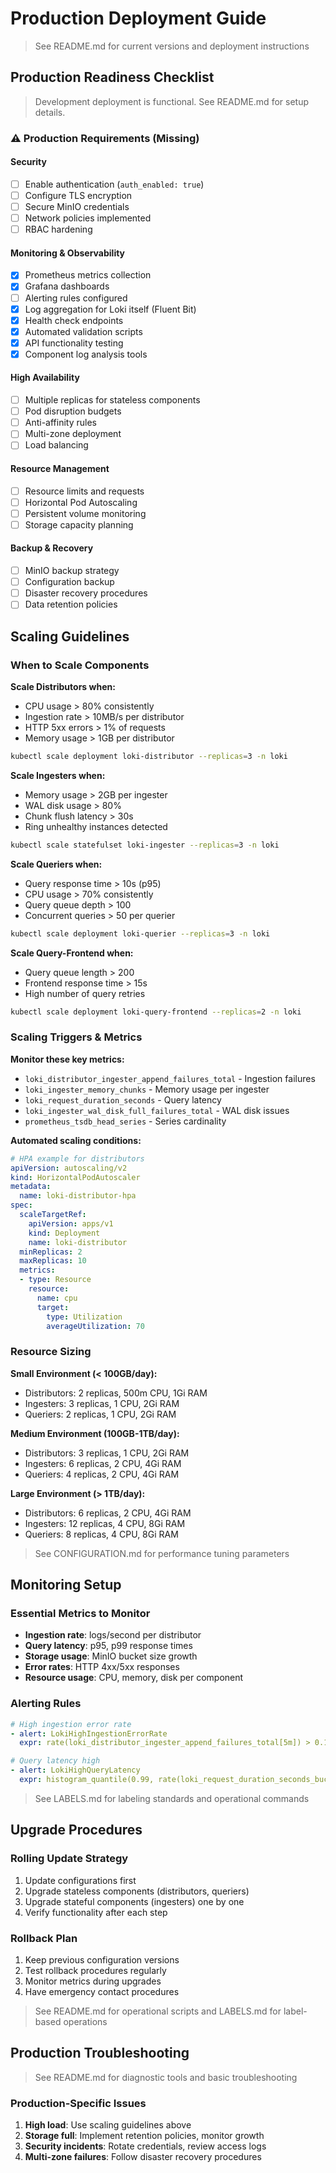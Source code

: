 # Production Deployment Guide

> See README.md for current versions and deployment instructions

## Production Readiness Checklist

> Development deployment is functional. See README.md for setup details.

### ⚠️ Production Requirements (Missing)

#### Security
- [ ] Enable authentication (`auth_enabled: true`)
- [ ] Configure TLS encryption
- [ ] Secure MinIO credentials
- [ ] Network policies implemented
- [ ] RBAC hardening

#### Monitoring & Observability
- [x] Prometheus metrics collection
- [x] Grafana dashboards
- [ ] Alerting rules configured
- [x] Log aggregation for Loki itself (Fluent Bit)
- [x] Health check endpoints
- [x] Automated validation scripts
- [x] API functionality testing
- [x] Component log analysis tools

#### High Availability
- [ ] Multiple replicas for stateless components
- [ ] Pod disruption budgets
- [ ] Anti-affinity rules
- [ ] Multi-zone deployment
- [ ] Load balancing

#### Resource Management
- [ ] Resource limits and requests
- [ ] Horizontal Pod Autoscaling
- [ ] Persistent volume monitoring
- [ ] Storage capacity planning

#### Backup & Recovery
- [ ] MinIO backup strategy
- [ ] Configuration backup
- [ ] Disaster recovery procedures
- [ ] Data retention policies

## Scaling Guidelines

### When to Scale Components

**Scale Distributors when:**
- CPU usage > 80% consistently
- Ingestion rate > 10MB/s per distributor
- HTTP 5xx errors > 1% of requests
- Memory usage > 1GB per distributor
```bash
kubectl scale deployment loki-distributor --replicas=3 -n loki
```

**Scale Ingesters when:**
- Memory usage > 2GB per ingester
- WAL disk usage > 80%
- Chunk flush latency > 30s
- Ring unhealthy instances detected
```bash
kubectl scale statefulset loki-ingester --replicas=3 -n loki
```

**Scale Queriers when:**
- Query response time > 10s (p95)
- CPU usage > 70% consistently
- Query queue depth > 100
- Concurrent queries > 50 per querier
```bash
kubectl scale deployment loki-querier --replicas=3 -n loki
```

**Scale Query-Frontend when:**
- Query queue length > 200
- Frontend response time > 15s
- High number of query retries
```bash
kubectl scale deployment loki-query-frontend --replicas=2 -n loki
```

### Scaling Triggers & Metrics

**Monitor these key metrics:**
- `loki_distributor_ingester_append_failures_total` - Ingestion failures
- `loki_ingester_memory_chunks` - Memory usage per ingester
- `loki_request_duration_seconds` - Query latency
- `loki_ingester_wal_disk_full_failures_total` - WAL disk issues
- `prometheus_tsdb_head_series` - Series cardinality

**Automated scaling conditions:**
```yaml
# HPA example for distributors
apiVersion: autoscaling/v2
kind: HorizontalPodAutoscaler
metadata:
  name: loki-distributor-hpa
spec:
  scaleTargetRef:
    apiVersion: apps/v1
    kind: Deployment
    name: loki-distributor
  minReplicas: 2
  maxReplicas: 10
  metrics:
  - type: Resource
    resource:
      name: cpu
      target:
        type: Utilization
        averageUtilization: 70
```

### Resource Sizing

**Small Environment (< 100GB/day):**
- Distributors: 2 replicas, 500m CPU, 1Gi RAM
- Ingesters: 3 replicas, 1 CPU, 2Gi RAM
- Queriers: 2 replicas, 1 CPU, 2Gi RAM

**Medium Environment (100GB-1TB/day):**
- Distributors: 3 replicas, 1 CPU, 2Gi RAM
- Ingesters: 6 replicas, 2 CPU, 4Gi RAM
- Queriers: 4 replicas, 2 CPU, 4Gi RAM

**Large Environment (> 1TB/day):**
- Distributors: 6 replicas, 2 CPU, 4Gi RAM
- Ingesters: 12 replicas, 4 CPU, 8Gi RAM
- Queriers: 8 replicas, 4 CPU, 8Gi RAM

> See CONFIGURATION.md for performance tuning parameters

## Monitoring Setup

### Essential Metrics to Monitor
- **Ingestion rate**: logs/second per distributor
- **Query latency**: p95, p99 response times
- **Storage usage**: MinIO bucket size growth
- **Error rates**: HTTP 4xx/5xx responses
- **Resource usage**: CPU, memory, disk per component

### Alerting Rules
```yaml
# High ingestion error rate
- alert: LokiHighIngestionErrorRate
  expr: rate(loki_distributor_ingester_append_failures_total[5m]) > 0.1

# Query latency high
- alert: LokiHighQueryLatency
  expr: histogram_quantile(0.99, rate(loki_request_duration_seconds_bucket[5m])) > 10
```

> See LABELS.md for labeling standards and operational commands

## Upgrade Procedures

### Rolling Update Strategy
1. Update configurations first
2. Upgrade stateless components (distributors, queriers)
3. Upgrade stateful components (ingesters) one by one
4. Verify functionality after each step

### Rollback Plan
1. Keep previous configuration versions
2. Test rollback procedures regularly
3. Monitor metrics during upgrades
4. Have emergency contact procedures

> See README.md for operational scripts and LABELS.md for label-based operations

## Production Troubleshooting

> See README.md for diagnostic tools and basic troubleshooting

### Production-Specific Issues
1. **High load**: Use scaling guidelines above
2. **Storage full**: Implement retention policies, monitor growth
3. **Security incidents**: Rotate credentials, review access logs
4. **Multi-zone failures**: Follow disaster recovery procedures
